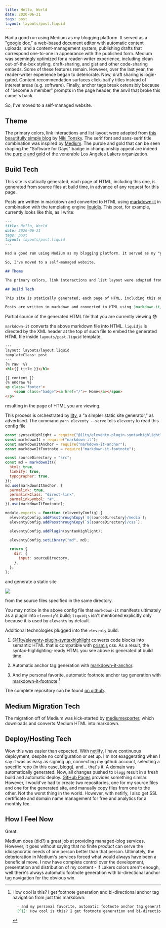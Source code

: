 ```yaml
---
title: Hello, World
date: 2020-06-21
tags: post
layout: layouts/post.liquid
---
```


Had a good run using Medium as my blogging platform. It served as a "google doc," a web-based document editor with automatic content uploads, and a content-management system, publishing drafts that correspond one-to-one in appearance with the published form. Medium was seemingly optimized for a reader-writer experience, including clean out-of-the-box styling, draft-sharing, and gist and other code-sharing embeds. Some of these features remain. However, over the last year, the reader-writer experience began to deteriorate. Now, draft sharing is login-gated. Content recommendation surfaces click-bait'y titles instead of interest areas (e.g. software). Finally, anchor tags break ostensibly because of "become a member" prompts in the page header, the anvil that broke this camel's back. 

So, I've moved to a self-managed website.

## Theme

The primary colors, link interactions and list layout were adapted from [this beautifully simple blog](https://tonsky.me/) by [Niki Tonsky](https://twitter.com/nikitonsky). The serif font and sans-serif title combination was inspired by [Medium](https://medium.com). The purple and gold that can be seen draping the "Software for Days" badge in championship appeal are indeed the [purple and gold](https://teamcolorcodes.com/los-angeles-lakers-color-codes/) of the venerable Los Angeles Lakers organization.   

## Build Tech

This site is statically generated; each page of HTML, including this one, is generated from source files at build time, in advance of any request for this page.

Posts are written in markdown and converted to HTML using [markdown-it](https://github.com/markdown-it/markdown-it) in combination with the templating engine [liquidjs](https://liquidjs.com/). This post, for example, currently looks like this, as I write: 

```md
---
title: Hello, World
date: 2020-06-21
tags: post
layout: layouts/post.liquid
---

Had a good run using Medium as my blogging platform. It served as my "google doc," a web-based document editor with automatic content uploads, and my content-management system, publishing drafts that correspond one-to-one in appearance with the published form. Medium was seemingly optimized for a reader-writer experience, including clean out-of-the-box styling, draft-sharing, and gist and other code-sharing embeds. Some of these features remain. However, over the last year, the reader-writer experience began to deteriorate. Now, draft sharing is login-gated. Content recommendation surfaces click-bait'y titles instead of interest areas (e.g. software). Finally, anchor tags break ostensibly because of "become a member" prompts in the page header, the anvil that broke this camel's back. 

So, I've moved to a self-managed website.

## Theme

The primary colors, link interactions and list layout were adapted from [this beautifully simple blog](https://tonsky.me/) by [Niki Tonsky](https://twitter.com/nikitonsky). The serif font and sans-serif title combination was inspired by [Medium](https://medium.com). The purple and gold colors that can be seen in the "Software for Days" badge and elsewhere are the championship colors of [Los Angeles Lakers Purple and Gold](https://teamcolorcodes.com/los-angeles-lakers-color-codes/).   

## Build Tech

This site is statically generated; each page of HTML, including this one, is generated from sources files at build time, in advance of any request for this page.

Posts are written in markdown and converted to HTML using [markdown-it](https://github.com/markdown-it/markdown-it) in combination with the templating engine [liquidjs](https://liquidjs.com/). This post, for example, currently looks like this as I write
```
<figcaption>Partial source of the generated HTML file that you are currently viewing <span class="emoji">&#128563;</span></figcaption>

`markdown-it` converts the above markdown file into HTML. `liquidjs` is directed by the XML header at the top of such file to embed the generated HTML file inside `layouts/post.liquid` template,

```html
---
layout: layouts/layout.liquid
templateClass: post
---
{% raw  %}
<h1>{{ title }}</h1>

{{ content }}
{% endraw %}
<p class='footer'>
    <span class="badge"><a href="/">← Home</a></span>
</p>
```
resulting in the page of HTML you are viewing.

This process is orchestrated by [llty](https://www.11ty.dev/), a "a simpler static site generator," as advertised. The command `yarn eleventy --serve` tells `eleventy` to read this config file

```js
const syntaxHighlight = require("@11ty/eleventy-plugin-syntaxhighlight");
const markdownIt = require("markdown-it");
const markdownItAnchor = require("markdown-it-anchor");
const markdownItFootnote = require("markdown-it-footnote");

const sourceDirectory = "src";
const md = markdownIt({
  html: true,
  linkify: true,
  typographer: true,
});
md.use(markdownItAnchor, {
  permalink: true,
  permalinkClass: "direct-link",
  permalinkSymbol: "#",
}).use(markdownItFootnote);

module.exports = function (eleventyConfig) {
  eleventyConfig.addPassthroughCopy(`${sourceDirectory}/media`);
  eleventyConfig.addPassthroughCopy(`${sourceDirectory}/css`);

  eleventyConfig.addPlugin(syntaxHighlight);

  eleventyConfig.setLibrary("md", md);

  return {
    dir: {
      input: sourceDirectory,
    },
  };
};
```
 and generate a static site
 
 <img src="/media/static-site.png"/>
 
 from the source files specified in the same directory.
 
 You may notice in the above config file that `markdown-it` manifests ultimately as a plugin into `eleventy`'s build; `liquidjs` isn't mentioned explicitly only because it is used by `eleventy` by default. 
 
 Additional technologies plugged into the `eleventy` build:
  1. [@11ty/eleventy-plugin-syntaxhighlight](https://github.com/11ty/eleventy-plugin-syntaxhighlight) converts code blocks into semantic HTML that is compatible with [prismjs](https://prismjs.com/) css. As a result, the syntax-highlighting-ready HTML you see above is generated at build time.
  
  1. Automatic anchor tag generation with [markdown-it-anchor](https://github.com/valeriangalliat/markdown-it-anchor).
  
  1. And my personal favorite, automatic footnote anchor tag generation with [markdown-it-footnote](https://github.com/markdown-it/markdown-it-footnote).[^1]
  
 
  
  The complete repository can be found [on github](https://github.com/jbmilgrom/blogg).
  
## Medium Migration Tech

The migration off of Medium was kick-started by [mediumexporter](https://github.com/xdamman/mediumexporter), which downloads and converts Medium HTML into markdown.

## Deploy/Hosting Tech

Wow this was easier than expected. With [netlify](https://www.netlify.com/), I have continuous deployment, despite no configuration or set up. I'm not exaggerating when I say it was as easy as signing up, connecting my github account, selecting a specific repo (in this case, [blogg](https://github.com/jbmilgrom/blogg)), and... that's it. A [domain](https://happy-dijkstra-744386.netlify.app/) was automatically generated. Now, all changes pushed to `blogg` result in a fresh build and automatic deploy. [GitHub Pages](https://pages.github.com/) provides something similar. However, I would've had to create two repositories, one for my source files and one for the generated site, and manually copy files from one to the other. Not the worst thing in the world. However, with netlify, I also get SSL certificate and domain name management for free and analytics for a monthly fee.

## How I Feel Now

Great.

Medium does (did?) a great job at providing managed-blog services. However, it goes without saying that no finite *product* can serve the idiosyncratic needs of one person better than that person. Ultimately, the deterioration in Medium's services forced what would always have been a beneficial move. I now have complete control over the development, presentation and distribution of my content - if Lakers colors aren't enough, well there's always automatic footnote generation with bi-directional anchor tag navigation for the obvious win.

  [^1]: How cool is this? I get footnote generation and bi-directional anchor tag navigation from just this markdown:
    
    ```md
      - and my personal favorite, automatic footnote anchor tag generation with [markdown-it-footnote](https://github.com/markdown-it/markdown-it-footnote)[^1]
      [^1]: How cool is this? I get footnote generation and bi-directional anchor tag navigation form just this markdown...
    ``` 